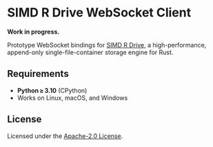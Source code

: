 # SIMD R Drive WebSocket Client

**Work in progress.**

Prototype WebSocket bindings for [SIMD R Drive](https://crates.io/crates/simd-r-drive), a high-performance, append-only single-file-container storage engine for Rust.

## Requirements
- **Python ≥ 3.10** (CPython)
- Works on Linux, macOS, and Windows

## License

Licensed under the [Apache-2.0 License](https://github.com/jzombie/rust-simd-r-drive/blob/main/experiments/bindings/python-ws-client/LICENSE).
